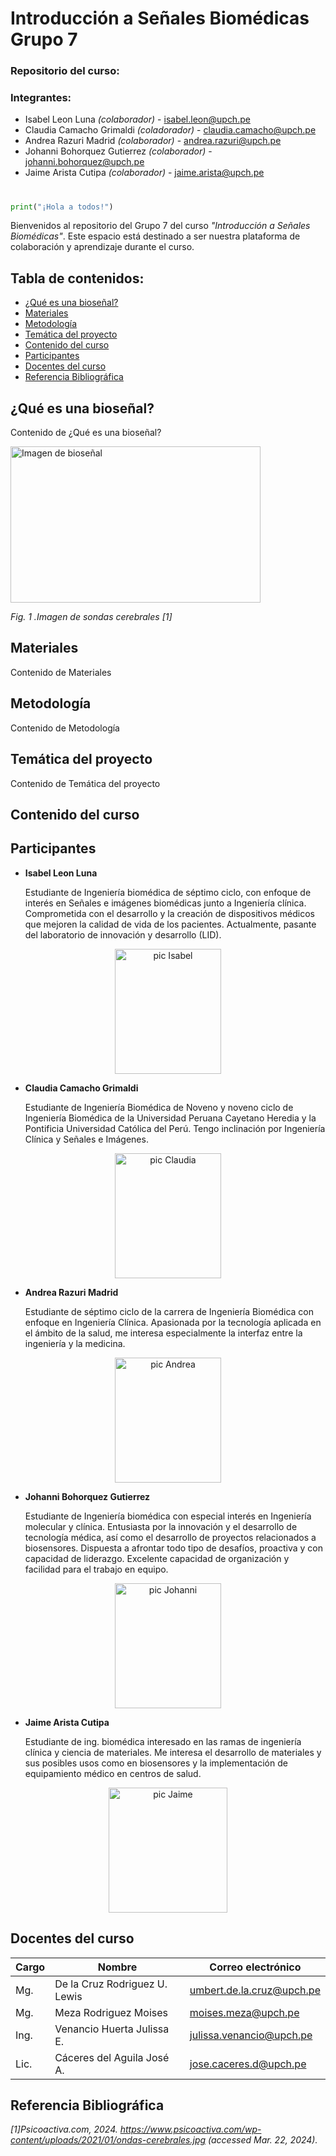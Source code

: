 # Introducción a Señales Biomédicas Grupo 7
### Repositorio del curso: 
### Integrantes:

- Isabel Leon Luna *(colaborador)* - isabel.leon@upch.pe
- Claudia Camacho Grimaldi *(coladorador)* - claudia.camacho@upch.pe
- Andrea Razuri Madrid *(colaborador)* - andrea.razuri@upch.pe
- Johanni Bohorquez Gutierrez *(colaborador)* - johanni.bohorquez@upch.pe
- Jaime Arista Cutipa *(colaborador)* - jaime.arista@upch.pe


#
```python
print("¡Hola a todos!")
```
Bienvenidos al repositorio del Grupo 7 del curso *"Introducción a Señales Biomédicas"*. Este espacio está destinado a ser nuestra plataforma de colaboración y aprendizaje durante el curso.



## Tabla de contenidos:

- [¿Qué es una bioseñal?](#qué-es-una-bioseñal)
- [Materiales](#materiales)
- [Metodología](#metodología)
- [Temática del proyecto](#temática-del-proyecto)
- [Contenido del curso](#contenido-del-curso)
- [Participantes](#participantes)
- [Docentes del curso](#docentes-del-curso)
- [Referencia Bibliográfica](#referencia-bibliográfica)

## ¿Qué es una bioseñal?

Contenido de ¿Qué es una bioseñal?

<img src="https://www.psicoactiva.com/wp-content/uploads/2021/01/ondas-cerebrales.jpg" alt="Imagen de bioseñal" width="400" height="250">

 *Fig. 1 .Imagen de sondas cerebrales [1]*

## Materiales

Contenido de Materiales

## Metodología

Contenido de Metodología

## Temática del proyecto

Contenido de Temática del proyecto

## Contenido del curso




## Participantes

- **Isabel Leon Luna**

    Estudiante de Ingeniería biomédica de séptimo ciclo, con enfoque de interés en Señales e imágenes biomédicas junto a Ingeniería clínica. Comprometida con el desarrollo y la creación de dispositivos médicos que mejoren la calidad de vida de los pacientes. Actualmente, pasante del laboratorio de innovación y desarrollo (LID).

<div style="text-align:center;">
  <img src="https://github.com/AndreaRazuriMadrid/intro-senales-biomedicas/assets/155942125/05cc23ed-9a1e-4a47-8e3d-319379f490fd" alt="pic Isabel" width="170" height="200">
</div>


- **Claudia Camacho Grimaldi**

     Estudiante de Ingeniería Biomédica de Noveno y noveno ciclo de Ingeniería Biomédica de la Universidad Peruana Cayetano Heredia y la Pontificia Universidad Católica del Perú. Tengo inclinación por Ingeniería Clínica y Señales e Imágenes.
     
<div style="text-align:center;">
    <img src="https://github.com/AndreaRazuriMadrid/intro-senales-biomedicas/assets/155942125/474a4ec4-6298-4ad7-a8d2-8726d8cced19" alt="pic Claudia" width="170" height="200">
</div>

- **Andrea Razuri Madrid**

    Estudiante de séptimo ciclo de la carrera de Ingeniería Biomédica con enfoque en Ingeniería Clínica. Apasionada por la tecnología aplicada en el ámbito de la salud, me interesa especialmente la interfaz entre la ingeniería y la medicina.
<div style="text-align:center;">
<img src="https://github.com/AndreaRazuriMadrid/intro-senales-biomedicas/assets/155942125/dd614266-5f6c-4db9-9ee6-1f44a24dc814" alt="pic Andrea" width="170" height="200">
</div>


- **Johanni Bohorquez Gutierrez**

    Estudiante de Ingeniería biomédica con especial interés en Ingeniería molecular y clínica. Entusiasta por la innovación y el desarrollo de tecnología médica, así como el desarrollo de proyectos relacionados a biosensores. Dispuesta a afrontar todo tipo de desafíos, proactiva y con capacidad de liderazgo. Excelente capacidad de organización y facilidad para el trabajo en equipo.
<div style="text-align:center;">
<img src="https://github.com/AndreaRazuriMadrid/intro-senales-biomedicas/assets/155942125/e8053a46-8b84-4b17-8335-123cfef1df27" alt="pic Johanni" width="170" height="200">
</div>

- **Jaime Arista Cutipa**

    Estudiante de ing. biomédica interesado en las ramas de ingeniería clínica y ciencia de materiales. Me interesa el desarrollo de materiales y sus posibles usos como en biosensores y la implementación de equipamiento médico en centros de salud.

<div style="text-align:center;">
<img src="https://github.com/AndreaRazuriMadrid/intro-senales-biomedicas/assets/155942125/83811243-e453-47f8-bf5f-989a6523ed14" alt="pic Jaime" width="190" height="200">
</div>

## Docentes del curso
| Cargo | Nombre | Correo electrónico |
|-------|--------|--------------------|
| Mg.   | De la Cruz Rodriguez U. Lewis | umbert.de.la.cruz@upch.pe |
| Mg.   | Meza Rodriguez Moises | moises.meza@upch.pe |
| Ing.  | Venancio Huerta Julissa E. | julissa.venancio@upch.pe |
| Lic.  | Cáceres del Aguila José A. | jose.caceres.d@upch.pe |


## Referencia Bibliográfica
*[1]Psicoactiva.com, 2024. https://www.psicoactiva.com/wp-content/uploads/2021/01/ondas-cerebrales.jpg (accessed Mar. 22, 2024).
‌*
